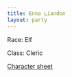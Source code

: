 ```yaml
---
title: Enna Liandon
layout: party
---
```


Race: Elf

Class: Cleric

[Character sheet](https://www.dndbeyond.com/sheet-pdfs/user-101397991_81464042.pdf)